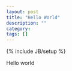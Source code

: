 ```yaml
---
layout: post
title: "Hello World"
description: ""
category: 
tags: []
---
```

{% include JB/setup %}

Hello world


